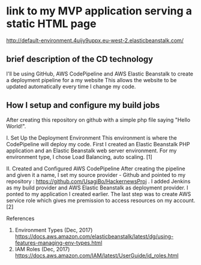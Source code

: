 #  link to my MVP application serving a static HTML page
http://default-environment.4uijy9uppx.eu-west-2.elasticbeanstalk.com/

##  brief description of the CD technology 
I'll be using GitHub, AWS CodePipeline and AWS Elastic Beanstalk to create a deployment pipeline for a my website This allows the website to be updated automatically every time I change my code. 

## How I setup and configure my build jobs 
After creating this repository on github with a simple php file saying "Hello World!". 

I. Set Up the Deployment Environment
This environment is where the CodePipeline will deploy my code.
First I created an Elastic Beanstalk PHP application and an Elastic Beanstalk web server environment.
For my environment type, I chose Load Balancing, auto scaling. [1]

 II. Created and Configured AWS CodePipeline
After creating the pipeline and given it a name, I set my source provider - Github and pointed to my repository : https://github.com/UsagiBo/HackernewsProj . I added Jenkins as my build provider and AWS Elastic Beanstalk as deployment provider. I ponted to my application I created earlier. The last step was to create AWS service role which gives me premission to access resources on my account.[2]
 
 References
 1. Environment Types (Dec, 2017) https://docs.aws.amazon.com/elasticbeanstalk/latest/dg/using-features-managing-env-types.html
 2. IAM Roles (Dec, 2017) https://docs.aws.amazon.com/IAM/latest/UserGuide/id_roles.html
